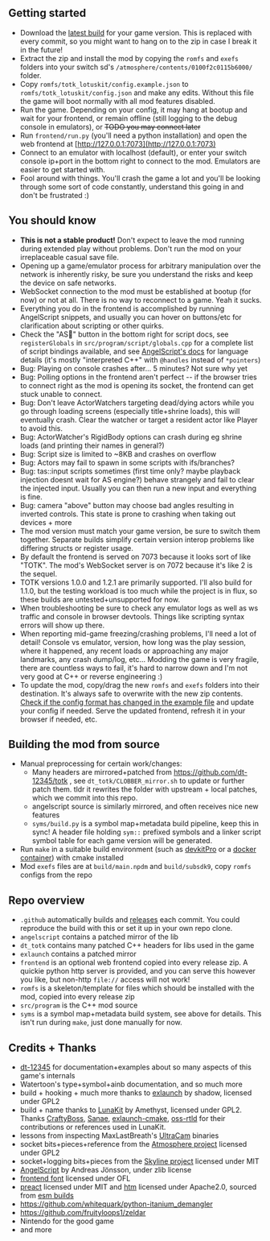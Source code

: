## Getting started
- Download the [latest build](https://github.com/aquacluck/totk-lotuskit/releases) for your game version. This is replaced with every commit, so you might want to hang on to the zip in case I break it in the future!
- Extract the zip and install the mod by copying the `romfs` and `exefs` folders into your switch sd's `/atmosphere/contents/0100f2c0115b6000/` folder.
- Copy `romfs/totk_lotuskit/config.example.json` to `romfs/totk_lotuskit/config.json` and make any edits. Without this file the game will boot normally with all mod features disabled.
- Run the game. Depending on your config, it may hang at bootup and wait for your frontend, or remain offline (still logging to the debug console in emulators), or ~~TODO you may connect later~~
- Run `frontend/run.py` (you'll need a python installation) and open the web frontend at [http://127.0.0.1:7073](http://127.0.0.1:7073)
- Connect to an emulator with localhost (default), or enter your switch console ip+port in the bottom right to connect to the mod. Emulators are easier to get started with.
- Fool around with things. You'll crash the game a lot and you'll be looking through some sort of code constantly, understand this going in and don't be frustrated :)

## You should know
- **This is not a stable product!** Don't expect to leave the mod running during extended play without problems. Don't run the mod on your irreplaceable casual save file.
- Opening up a game/emulator process for arbitrary manipulation over the network is inherently risky, be sure you understand the risks and keep the device on safe networks.
- WebSocket connection to the mod must be established at bootup (for now) or not at all. There is no way to reconnect to a game. Yeah it sucks.
- Everything you do in the frontend is accomplished by running AngelScript snippets, and usually you can hover on buttons/etc for clarification about scripting or other quirks.
- Check the "AS📖" button in the bottom right for script docs, see `registerGlobals` in `src/program/script/globals.cpp` for a complete list of script bindings available, and see [AngelScript's docs](https://www.angelcode.com/angelscript/sdk/docs/manual/doc_script.html) for language details (it's mostly "interpreted C++" with `@handles` instead of `*pointers`)
- Bug: Playing on console crashes after... 5 minutes? Not sure why yet
- Bug: Polling options in the frontend aren't perfect -- if the browser tries to connect right as the mod is opening its socket, the frontend can get stuck unable to connect.
- Bug: Don't leave ActorWatchers targeting dead/dying actors while you go through loading screens (especially title+shrine loads), this will eventually crash. Clear the watcher or target a resident actor like Player to avoid this.
- Bug: ActorWatcher's RigidBody options can crash during eg shrine loads (and printing their names in general?)
- Bug: Script size is limited to ~8KB and crashes on overflow
- Bug: Actors may fail to spawn in some scripts with ifs/branches?
- Bug: tas::input scripts sometimes (first time only? maybe playback injection doesnt wait for AS engine?) behave strangely and fail to clear the injected input. Usually you can then run a new input and everything is fine.
- Bug: camera "above" button may choose bad angles resulting in inverted controls. This state is prone to crashing when taking out devices + more
- The mod version must match your game version, be sure to switch them together. Separate builds simplify certain version interop problems like differing structs or register usage.
- By default the frontend is served on 7073 because it looks sort of like "TOTK". The mod's WebSocket server is on 7072 because it's like 2 is the sequel.
- TOTK versions 1.0.0 and 1.2.1 are primarily supported. I'll also build for 1.1.0, but the testing workload is too much while the project is in flux, so these builds are untested+unsupported for now.
- When troubleshooting be sure to check any emulator logs as well as ws traffic and console in browser devtools. Things like scripting syntax errors will show up there.
- When reporting mid-game freezing/crashing problems, I'll need a lot of detail! Console vs emulator, version, how long was the play session, where it happened, any recent loads or approaching any major landmarks, any crash dump/log, etc... Modding the game is very fragile, there are countless ways to fail, it's hard to narrow down and I'm not very good at C++ or reverse engineering :)
- To update the mod, copy/drag the new `romfs` and `exefs` folders into their destination. It's always safe to overwrite with the new zip contents. [Check if the config format has changed in the example file](https://github.com/aquacluck/totk-lotuskit/commits/main/romfs/totk_lotuskit/config.example.json) and update your config if needed. Serve the updated frontend, refresh it in your browser if needed, etc.

## Building the mod from source
- Manual preprocessing for certain work/changes:
    - Many headers are mirrored+patched from https://github.com/dt-12345/totk , see `dt_totk/CLOBBER_mirror.sh` to update or further patch them. tldr it rewrites the folder with upstream + local patches, which we commit into this repo.
    - angelscript source is similarly mirrored, and often receives nice new features
    - `syms/build.py` is a symbol map+metadata build pipeline, keep this in sync! A header file holding `sym::` prefixed symbols and a linker script symbol table for each game version will be generated.
- Run `make` in a suitable build environment (such as [devkitPro](https://devkitpro.org/wiki/Getting_Started) or a [docker container](https://hub.docker.com/r/devkitpro/devkita64)) with cmake installed
- Mod `exefs` files are at `build/main.npdm` and `build/subsdk9`, copy `romfs` configs from the repo

## Repo overview
- `.github` automatically builds and [releases](https://github.com/aquacluck/totk-lotuskit/releases) each commit. You could reproduce the build with this or set it up in your own repo clone.
- `angelscript` contains a patched mirror of the lib
- `dt_totk` contains many patched C++ headers for libs used in the game
- `exlaunch` contains a patched mirror
- `frontend` is an optional web frontend copied into every release zip. A quickie python http server is provided, and you can serve this however you like, but non-http `file://` access will not work!
- `romfs` is a skeleton/template for files which should be installed with the mod, copied into every release zip
- `src/program` is the C++ mod source
- `syms` is a symbol map+metadata build system, see above for details. This isn't run during `make`, just done manually for now.

## Credits + Thanks
- [dt-12345](https://github.com/dt-12345/) for documentation+examples about so many aspects of this game's internals
- Watertoon's type+symbol+ainb documentation, and so much more
- build + hooking + much more thanks to [exlaunch](https://github.com/shadowninja108/exlaunch) by shadow, licensed under GPL2
- build + name thanks to [LunaKit](https://github.com/Amethyst-szs/smo-lunakit) by Amethyst, licensed under GPL2. Thanks [CraftyBoss](https://github.com/CraftyBoss), [Sanae](https://github.com/Sanae6), [exlaunch-cmake](https://github.com/EngineLessCC/exlaunch-cmake/), [oss-rtld](https://github.com/Thog/oss-rtld) for their contributions or references used in LunaKit.
- lessons from inspecting MaxLastBreath's [UltraCam](https://github.com/MaxLastBreath/TOTK-mods/) binaries
- socket bits+pieces+reference from the [Atmosphere project](https://github.com/Atmosphere-NX/Atmosphere) licensed under GPL2
- socket+logging bits+pieces from the [Skyline project](https://github.com/skyline-dev/skyline) licensed under MIT
- [AngelScript](https://www.angelcode.com/angelscript/) by Andreas Jönsson, under zlib license
- [frontend font](https://github.com/adobe-fonts/source-code-pro) licensed under OFL
- [preact](https://github.com/preactjs/preact) licensed under MIT and [htm](https://github.com/developit/htm) licensed under Apache2.0, sourced from [esm builds](https://esm.sh)
- https://github.com/whitequark/python-itanium_demangler
- https://github.com/fruityloops1/zeldar
- Nintendo for the good game
- and more

